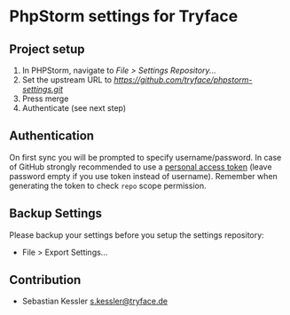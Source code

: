 # PhpStorm settings for Tryface

## Project setup
1. In PHPStorm, navigate to *File > Settings Repository...*
2. Set the upstream URL to *https://github.com/tryface/phpstorm-settings.git*
3. Press merge
4. Authenticate (see next step)

## Authentication
On first sync you will be prompted to specify username/password. In case of GitHub strongly recommended to use a [personal access token](https://help.github.com/articles/creating-an-access-token-for-command-line-use) (leave password empty if you use token instead of username). Remember when generating the token to  check `repo` scope permission.

## Backup Settings
Please backup your settings before you setup the settings repository:
* File > Export Settings...

## Contribution
* Sebastian Kessler <s.kessler@tryface.de>
